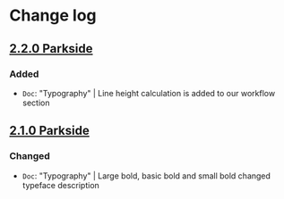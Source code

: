 # Change log

## [2.2.0 Parkside](https://github.com/cake-hub/parkside-figma/tree/v2.2.0)

### Added

* `Doc`: "Typography" | Line height calculation is added to our workflow section


## [2.1.0 Parkside](https://github.com/cake-hub/parkside-figma/tree/v2.1.0)

### Changed

* `Doc`: "Typography" | Large bold, basic bold and small bold changed typeface description
